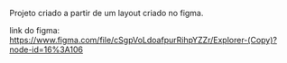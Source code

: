 Projeto criado a partir de um layout criado no figma.

link do figma: https://www.figma.com/file/cSgpVoLdoafpurRihpYZZr/Explorer-(Copy)?node-id=16%3A106
